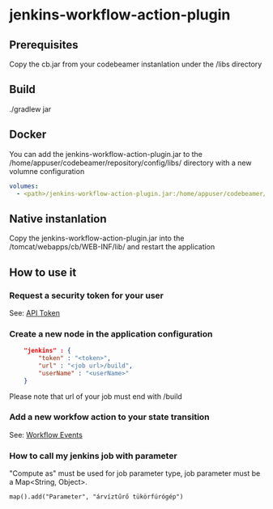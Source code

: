 # jenkins-workflow-action-plugin

## Prerequisites
Copy the cb.jar from your codebeamer instanlation under the /libs directory

## Build
./gradlew jar

## Docker
You can add the jenkins-workflow-action-plugin.jar to the /home/appuser/codebeamer/repository/config/libs/ directory with a new volumne configuration

```yml
volumes:
  - <path>/jenkins-workflow-action-plugin.jar:/home/appuser/codebeamer/repository/config/libs/jenkins-workflow-action-plugin.jar
```
## Native instanlation
Copy the jenkins-workflow-action-plugin.jar into the <codebeamer directory>/tomcat/webapps/cb/WEB-INF/lib/ and restart the application

## How to use it

### Request a security token for your user
See: [API Token](https://www.jenkins.io/blog/2018/07/02/new-api-token-system/)

### Create a new node in the application configuration

```json
    "jenkins" : {
        "token" : "<token>",
        "url" : "<job url>/build",
        "userName" : "<userName>"
    }
```
Please note that url of your job must end with /build

### Add a new workfow action to your state transition
See: [Workflow Events](https://codebeamer.com/cb/wiki/1721267)

### How to call my jenkins job with parameter
"Compute as" must be used for job parameter type, job parameter must be a Map<String, Object>.

```
map().add("Parameter", "árvíztűrő tükörfúrógép")
```



